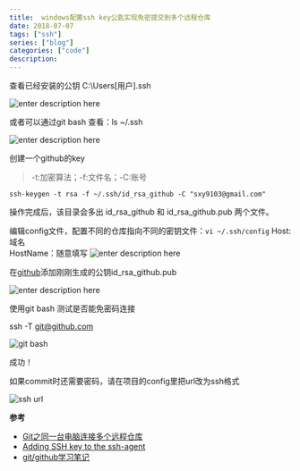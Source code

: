```yaml
---
title:  windows配置ssh key公匙实现免密提交到多个远程仓库
date: 2018-07-07
tags: ["ssh"]
series: ["blog"]
categories: ["code"]
description: 
---
```


查看已经安装的公钥
C:\Users\[用户]\.ssh

![enter description here](https://i.loli.net/2018/07/07/5b405c72a2c5c.jpg)


或者可以通过git bash 查看：ls ~/.ssh

![enter description here](https://i.loli.net/2018/07/07/5b405ca0bbbfe.jpg)

创建一个github的key
> -t:加密算法；-f:文件名；-C:账号

```shell
ssh-keygen -t rsa -f ~/.ssh/id_rsa_github -C "sxy9103@gmail.com"
```
操作完成后，该目录会多出 id_rsa_github 和 id_rsa_github.pub 两个文件。

编辑config文件，配置不同的仓库指向不同的密钥文件：`vi ~/.ssh/config`
Host:域名  
HostName：随意填写
![enter description here](https://i.loli.net/2018/07/07/5b405e0b253ae.jpg)

在[github](https://github.com/settings/ssh/new)添加刚刚生成的公钥id_rsa_github.pub

![enter description here](https://i.loli.net/2018/07/07/5b405f1dcfeb8.jpg)

使用git bash 测试是否能免密码连接

ssh -T git@github.com

![git bash](https://i.loli.net/2018/07/07/5b405fc9d9dd5.jpg)

成功！

如果commit时还需要密码，请在项目的config里把url改为ssh格式

![ssh url](https://i.loli.net/2018/07/07/5b4079f06a054.jpg)


**参考**

- [Git之同一台电脑连接多个远程仓库](https://www.jianshu.com/p/04e9a885c5c8)
- [Adding SSH key to the ssh-agent](https://help.github.com/articles/generating-a-new-ssh-key-and-adding-it-to-the-ssh-agent/)
- [git/github学习笔记](http://www.cnblogs.com/fnng/archive/2011/08/25/2153807.html)